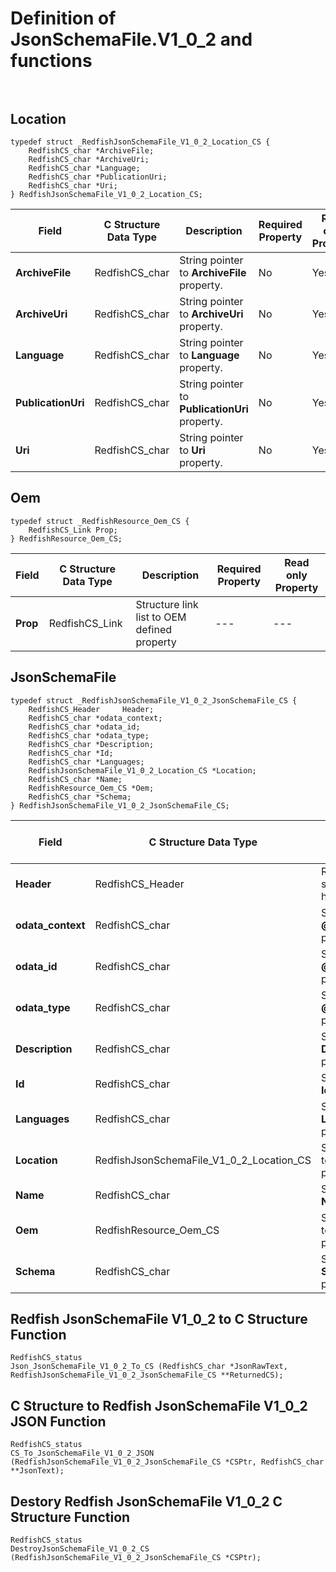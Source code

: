# Definition of JsonSchemaFile.V1_0_2 and functions<br><br>

## Location
    typedef struct _RedfishJsonSchemaFile_V1_0_2_Location_CS {
        RedfishCS_char *ArchiveFile;
        RedfishCS_char *ArchiveUri;
        RedfishCS_char *Language;
        RedfishCS_char *PublicationUri;
        RedfishCS_char *Uri;
    } RedfishJsonSchemaFile_V1_0_2_Location_CS;

|Field |C Structure Data Type|Description |Required Property|Read only Property
| ---  | --- | --- | --- | ---
|**ArchiveFile**|RedfishCS_char| String pointer to **ArchiveFile** property.| No| Yes
|**ArchiveUri**|RedfishCS_char| String pointer to **ArchiveUri** property.| No| Yes
|**Language**|RedfishCS_char| String pointer to **Language** property.| No| Yes
|**PublicationUri**|RedfishCS_char| String pointer to **PublicationUri** property.| No| Yes
|**Uri**|RedfishCS_char| String pointer to **Uri** property.| No| Yes


## Oem
    typedef struct _RedfishResource_Oem_CS {
        RedfishCS_Link Prop;
    } RedfishResource_Oem_CS;

|Field |C Structure Data Type|Description |Required Property|Read only Property
| ---  | --- | --- | --- | ---
|**Prop**|RedfishCS_Link| Structure link list to OEM defined property| ---| ---


## JsonSchemaFile
    typedef struct _RedfishJsonSchemaFile_V1_0_2_JsonSchemaFile_CS {
        RedfishCS_Header     Header;
        RedfishCS_char *odata_context;
        RedfishCS_char *odata_id;
        RedfishCS_char *odata_type;
        RedfishCS_char *Description;
        RedfishCS_char *Id;
        RedfishCS_char *Languages;
        RedfishJsonSchemaFile_V1_0_2_Location_CS *Location;
        RedfishCS_char *Name;
        RedfishResource_Oem_CS *Oem;
        RedfishCS_char *Schema;
    } RedfishJsonSchemaFile_V1_0_2_JsonSchemaFile_CS;

|Field |C Structure Data Type|Description |Required Property|Read only Property
| ---  | --- | --- | --- | ---
|**Header**|RedfishCS_Header|Redfish C structure header|---|---
|**odata_context**|RedfishCS_char| String pointer to **@odata.context** property.| No| No
|**odata_id**|RedfishCS_char| String pointer to **@odata.id** property.| No| No
|**odata_type**|RedfishCS_char| String pointer to **@odata.type** property.| No| No
|**Description**|RedfishCS_char| String pointer to **Description** property.| No| No
|**Id**|RedfishCS_char| String pointer to **Id** property.| Yes| No
|**Languages**|RedfishCS_char| String pointer to **Languages** property.| Yes| Yes
|**Location**|RedfishJsonSchemaFile_V1_0_2_Location_CS| Structure points to **Location** property.| Yes| Yes
|**Name**|RedfishCS_char| String pointer to **Name** property.| Yes| No
|**Oem**|RedfishResource_Oem_CS| Structure points to **Oem** property.| No| No
|**Schema**|RedfishCS_char| String pointer to **Schema** property.| Yes| Yes
## Redfish JsonSchemaFile V1_0_2 to C Structure Function
    RedfishCS_status
    Json_JsonSchemaFile_V1_0_2_To_CS (RedfishCS_char *JsonRawText, RedfishJsonSchemaFile_V1_0_2_JsonSchemaFile_CS **ReturnedCS);

## C Structure to Redfish JsonSchemaFile V1_0_2 JSON Function
    RedfishCS_status
    CS_To_JsonSchemaFile_V1_0_2_JSON (RedfishJsonSchemaFile_V1_0_2_JsonSchemaFile_CS *CSPtr, RedfishCS_char **JsonText);

## Destory Redfish JsonSchemaFile V1_0_2 C Structure Function
    RedfishCS_status
    DestroyJsonSchemaFile_V1_0_2_CS (RedfishJsonSchemaFile_V1_0_2_JsonSchemaFile_CS *CSPtr);

